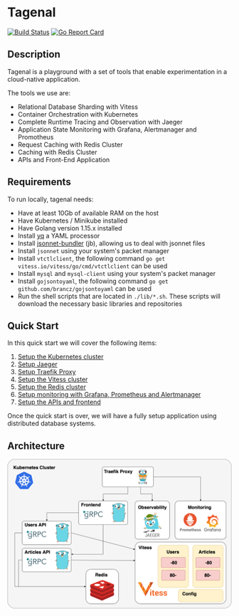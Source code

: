 # Tagenal

[![Build Status](https://travis-ci.com/frouioui/tagenal.svg?token=XhmJBhJBxshbY6hsWepE&branch=master)](https://travis-ci.com/frouioui/tagenal) [![Go Report Card](https://goreportcard.com/badge/github.com/frouioui/tagenal)](https://goreportcard.com/report/github.com/frouioui/tagenal)

## Description

Tagenal is a playground with a set of tools that enable experimentation in a cloud-native application.

The tools we use are:

- Relational Database Sharding with Vitess
- Container Orchestration with Kubernetes
- Complete Runtime Tracing and Observation with Jaeger
- Application State Monitoring with Grafana, Alertmanager and Promotheus
- Request Caching with Redis Cluster
- Caching with Redis Cluster
- APIs and Front-End Application

## Requirements
To run locally, tagenal needs:

- Have at least 10Gb of available RAM on the host
- Have Kubernetes / Minikube installed
- Have Golang version 1.15.x installed
- Install [yq](https://github.com/mikefarah/yq) a YAML processor
- Install [jsonnet-bundler](https://github.com/jsonnet-bundler/jsonnet-bundler) (jb), allowing us to deal with jsonnet files
- Install `jsonnet` using your system's packet manager
- Install `vtctlclient`, the following command `go get vitess.io/vitess/go/cmd/vtctlclient` can be used
- Install `mysql` and `mysql-client` using your system's packet manager
- Install `gojsontoyaml`, the following command `go get github.com/brancz/gojsontoyaml` can be used
- Run the shell scripts that are located in `./lib/*.sh`. These scripts will download the necessary basic libraries and repositories

## Quick Start

In this quick start we will cover the following items:

1. [Setup the Kubernetes cluster](./setup-minikube.md)
1. [Setup Jaeger](./setup-jaeger.md)
1. [Setup Traefik Proxy](./setup-traefik.md)
1. [Setup the Vitess cluster](./setup-vitess.md)
1. [Setup the Redis cluster](./setup-redis.md)
1. [Setup monitoring with Grafana, Prometheus and Alertmanager](./setup-monitoring.md)
1. [Setup the APIs and frontend](./setup-api-frontend.md)

Once the quick start is over, we will have a fully setup application using distributed database systems.

## Architecture

<img src="./Tagenal k8s.png">
